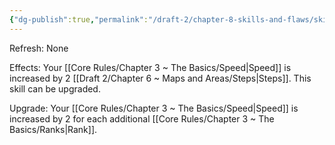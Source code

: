 ```yaml
---
{"dg-publish":true,"permalink":"/draft-2/chapter-8-skills-and-flaws/skill-list/agility/rank-1/speed-boost/"}
---
```


Refresh: None

Effects:
Your [[Core Rules/Chapter 3 ~ The Basics/Speed\|Speed]] is increased by 2 [[Draft 2/Chapter 6 ~ Maps and Areas/Steps\|Steps]].
This skill can be upgraded.

Upgrade:
Your [[Core Rules/Chapter 3 ~ The Basics/Speed\|Speed]] is increased by 2 for each additional [[Core Rules/Chapter 3 ~ The Basics/Ranks\|Rank]].